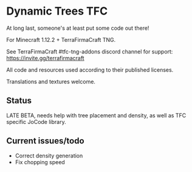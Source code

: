 # Dynamic Trees TFC
At long last, someone's at least put some code out there!

For Minecraft 1.12.2 + TerraFirmaCraft TNG.

See TerraFirmaCraft #tfc-tng-addons discord channel for support: https://invite.gg/terrafirmacraft

All code and resources used according to their published licenses.

Translations and textures welcome.

## Status

LATE BETA, needs help with tree placement and density, as well as TFC specific JoCode library.

## Current issues/todo
* Correct density generation
* Fix chopping speed

